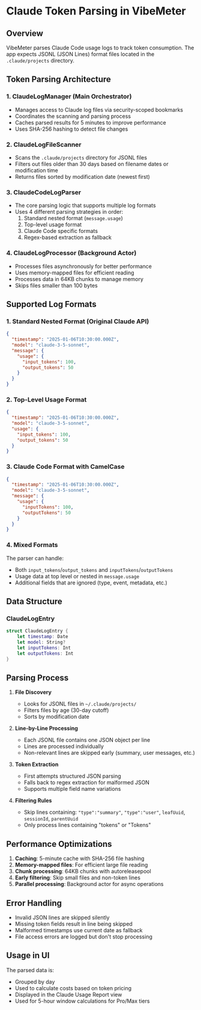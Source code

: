 # Claude Token Parsing in VibeMeter

## Overview

VibeMeter parses Claude Code usage logs to track token consumption. The app expects JSONL (JSON Lines) format files located in the `.claude/projects` directory.

## Token Parsing Architecture

### 1. **ClaudeLogManager** (Main Orchestrator)
- Manages access to Claude log files via security-scoped bookmarks
- Coordinates the scanning and parsing process
- Caches parsed results for 5 minutes to improve performance
- Uses SHA-256 hashing to detect file changes

### 2. **ClaudeLogFileScanner**
- Scans the `.claude/projects` directory for JSONL files
- Filters out files older than 30 days based on filename dates or modification time
- Returns files sorted by modification date (newest first)

### 3. **ClaudeCodeLogParser**
- The core parsing logic that supports multiple log formats
- Uses 4 different parsing strategies in order:
  1. Standard nested format (`message.usage`)
  2. Top-level usage format
  3. Claude Code specific formats
  4. Regex-based extraction as fallback

### 4. **ClaudeLogProcessor** (Background Actor)
- Processes files asynchronously for better performance
- Uses memory-mapped files for efficient reading
- Processes data in 64KB chunks to manage memory
- Skips files smaller than 100 bytes

## Supported Log Formats

### 1. Standard Nested Format (Original Claude API)
```json
{
  "timestamp": "2025-01-06T10:30:00.000Z",
  "model": "claude-3-5-sonnet",
  "message": {
    "usage": {
      "input_tokens": 100,
      "output_tokens": 50
    }
  }
}
```

### 2. Top-Level Usage Format
```json
{
  "timestamp": "2025-01-06T10:30:00.000Z",
  "model": "claude-3-5-sonnet",
  "usage": {
    "input_tokens": 100,
    "output_tokens": 50
  }
}
```

### 3. Claude Code Format with CamelCase
```json
{
  "timestamp": "2025-01-06T10:30:00.000Z",
  "model": "claude-3-5-sonnet",
  "message": {
    "usage": {
      "inputTokens": 100,
      "outputTokens": 50
    }
  }
}
```

### 4. Mixed Formats
The parser can handle:
- Both `input_tokens`/`output_tokens` and `inputTokens`/`outputTokens`
- Usage data at top level or nested in `message.usage`
- Additional fields that are ignored (type, event, metadata, etc.)

## Data Structure

### ClaudeLogEntry
```swift
struct ClaudeLogEntry {
    let timestamp: Date
    let model: String?
    let inputTokens: Int
    let outputTokens: Int
}
```

## Parsing Process

1. **File Discovery**
   - Looks for JSONL files in `~/.claude/projects/`
   - Filters files by age (30-day cutoff)
   - Sorts by modification date

2. **Line-by-Line Processing**
   - Each JSONL file contains one JSON object per line
   - Lines are processed individually
   - Non-relevant lines are skipped early (summary, user messages, etc.)

3. **Token Extraction**
   - First attempts structured JSON parsing
   - Falls back to regex extraction for malformed JSON
   - Supports multiple field name variations

4. **Filtering Rules**
   - Skip lines containing: `"type":"summary"`, `"type":"user"`, `leafUuid`, `sessionId`, `parentUuid`
   - Only process lines containing "tokens" or "Tokens"

## Performance Optimizations

1. **Caching**: 5-minute cache with SHA-256 file hashing
2. **Memory-mapped files**: For efficient large file reading
3. **Chunk processing**: 64KB chunks with autoreleasepool
4. **Early filtering**: Skip small files and non-token lines
5. **Parallel processing**: Background actor for async operations

## Error Handling

- Invalid JSON lines are skipped silently
- Missing token fields result in line being skipped
- Malformed timestamps use current date as fallback
- File access errors are logged but don't stop processing

## Usage in UI

The parsed data is:
- Grouped by day
- Used to calculate costs based on token pricing
- Displayed in the Claude Usage Report view
- Used for 5-hour window calculations for Pro/Max tiers